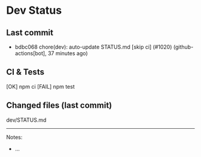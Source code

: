 # Dev Status

## Last commit
- bdbc068 chore(dev): auto-update STATUS.md [skip ci] (#1020) (github-actions[bot], 37 minutes ago)
## CI & Tests
[OK] npm ci
[FAIL] npm test

## Changed files (last commit)
dev/STATUS.md

---
Notes:
- ...
